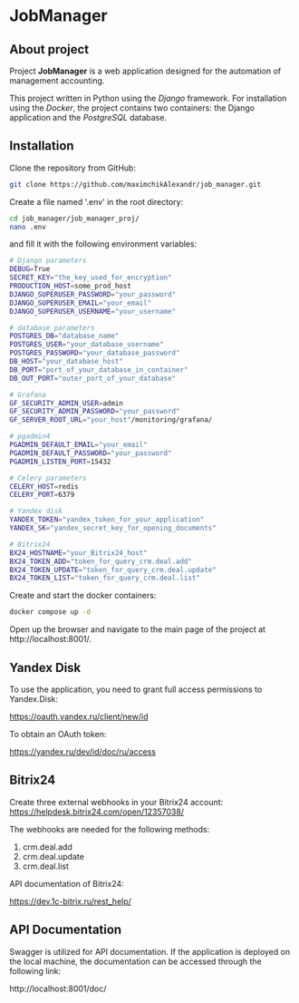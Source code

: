 # JobManager
## About project

Project **JobManager** is a web application designed for the automation of management accounting. 


This project written in Python using the *Django* framework. For installation using the *Docker*,
the project contains two containers: the Django application 
and the *PostgreSQL* database.


## Installation

Clone the repository from GitHub:

```sh
git clone https://github.com/maximchikAlexandr/job_manager.git
```

Create a file named '.env' in the root directory:

```sh
cd job_manager/job_manager_proj/
nano .env
```

and fill it with the following environment variables:

```sh
# Django parameters
DEBUG=True
SECRET_KEY="the_key_used_for_encryption"
PRODUCTION_HOST=some_prod_host
DJANGO_SUPERUSER_PASSWORD="your_password"
DJANGO_SUPERUSER_EMAIL="your_email"
DJANGO_SUPERUSER_USERNAME="your_username"

# database parameters
POSTGRES_DB="database_name" 
POSTGRES_USER="your_database_username"
POSTGRES_PASSWORD="your_database_password"
DB_HOST="your_database_host"
DB_PORT="port_of_your_database_in_container"
DB_OUT_PORT="outer_port_of_your_database"

# Grafana
GF_SECURITY_ADMIN_USER=admin
GF_SECURITY_ADMIN_PASSWORD="your_password"
GF_SERVER_ROOT_URL="your_host"/monitoring/grafana/

# pgadmin4
PGADMIN_DEFAULT_EMAIL="your_email"
PGADMIN_DEFAULT_PASSWORD="your_password"
PGADMIN_LISTEN_PORT=15432

# Celery parameters
CELERY_HOST=redis
CELERY_PORT=6379

# Yandex disk
YANDEX_TOKEN="yandex_token_for_your_application"
YANDEX_SK="yandex_secret_key_for_opening_documents"

# Bitrix24
BX24_HOSTNAME="your_Bitrix24_host"
BX24_TOKEN_ADD="token_for_query_crm.deal.add"
BX24_TOKEN_UPDATE="token_for_query_crm.deal.update"
BX24_TOKEN_LIST="token_for_query_crm.deal.list"
```

Create and start the docker containers:

```sh
docker compose up -d
```

Open up the browser and navigate to the main page of the project at http://localhost:8001/.


## Yandex Disk


To use the application, you need to grant full access permissions to Yandex.Disk:

https://oauth.yandex.ru/client/new/id

To obtain an OAuth token:

https://yandex.ru/dev/id/doc/ru/access

## Bitrix24

Create three external webhooks in your Bitrix24 account:
https://helpdesk.bitrix24.com/open/12357038/


The webhooks are needed for the following methods:

1. crm.deal.add
2. crm.deal.update
3. crm.deal.list

API documentation of Bitrix24:

https://dev.1c-bitrix.ru/rest_help/

## API Documentation

Swagger is utilized for API documentation. If the application is deployed on the local machine, the documentation can be accessed through the following link:

http://localhost:8001/doc/